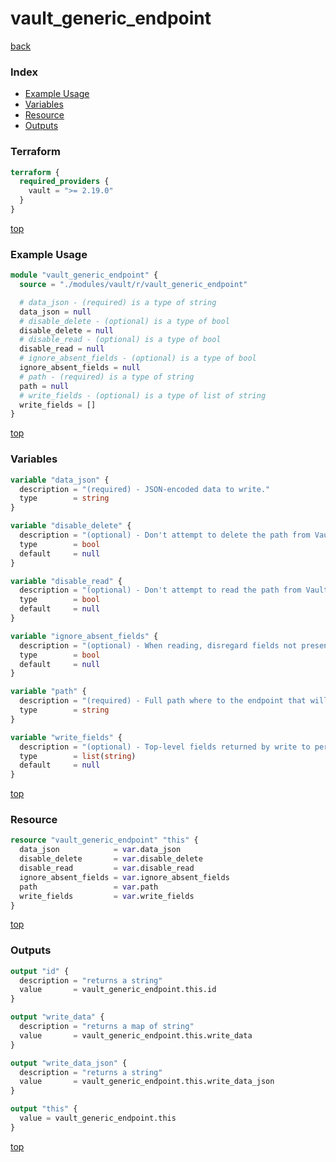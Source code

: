# vault_generic_endpoint

[back](../vault.md)

### Index

- [Example Usage](#example-usage)
- [Variables](#variables)
- [Resource](#resource)
- [Outputs](#outputs)

### Terraform

```terraform
terraform {
  required_providers {
    vault = ">= 2.19.0"
  }
}
```

[top](#index)

### Example Usage

```terraform
module "vault_generic_endpoint" {
  source = "./modules/vault/r/vault_generic_endpoint"

  # data_json - (required) is a type of string
  data_json = null
  # disable_delete - (optional) is a type of bool
  disable_delete = null
  # disable_read - (optional) is a type of bool
  disable_read = null
  # ignore_absent_fields - (optional) is a type of bool
  ignore_absent_fields = null
  # path - (required) is a type of string
  path = null
  # write_fields - (optional) is a type of list of string
  write_fields = []
}
```

[top](#index)

### Variables

```terraform
variable "data_json" {
  description = "(required) - JSON-encoded data to write."
  type        = string
}

variable "disable_delete" {
  description = "(optional) - Don't attempt to delete the path from Vault if true"
  type        = bool
  default     = null
}

variable "disable_read" {
  description = "(optional) - Don't attempt to read the path from Vault if true; drift won't be detected"
  type        = bool
  default     = null
}

variable "ignore_absent_fields" {
  description = "(optional) - When reading, disregard fields not present in data_json"
  type        = bool
  default     = null
}

variable "path" {
  description = "(required) - Full path where to the endpoint that will be written"
  type        = string
}

variable "write_fields" {
  description = "(optional) - Top-level fields returned by write to persist in state"
  type        = list(string)
  default     = null
}
```

[top](#index)

### Resource

```terraform
resource "vault_generic_endpoint" "this" {
  data_json            = var.data_json
  disable_delete       = var.disable_delete
  disable_read         = var.disable_read
  ignore_absent_fields = var.ignore_absent_fields
  path                 = var.path
  write_fields         = var.write_fields
}
```

[top](#index)

### Outputs

```terraform
output "id" {
  description = "returns a string"
  value       = vault_generic_endpoint.this.id
}

output "write_data" {
  description = "returns a map of string"
  value       = vault_generic_endpoint.this.write_data
}

output "write_data_json" {
  description = "returns a string"
  value       = vault_generic_endpoint.this.write_data_json
}

output "this" {
  value = vault_generic_endpoint.this
}
```

[top](#index)